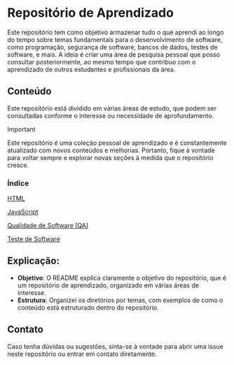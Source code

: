 # Repositório de Aprendizado

Este repositório tem como objetivo armazenar tudo o que aprendi ao longo do tempo sobre temas fundamentais para o desenvolvimento de software, como programação, segurança de software, bancos de dados, testes de software, e mais. A ideia é criar uma área de pesquisa pessoal que posso consultar posteriormente, ao mesmo tempo que contribuo com o aprendizado de outros estudantes e profissionais da área.

## Conteúdo

Este repositório está dividido em várias áreas de estudo, que podem ser consultadas conforme o interesse ou necessidade de aprofundamento.

> [!IMPORTANT]
> Este repositório é uma coleção pessoal de aprendizado e é constantemente atualizado com novos conteúdos e melhorias. Portanto, fique à vontade para voltar sempre e explorar novas seções à medida que o repositório cresce.

### Índice

[HTML](https://github.com/ThiagoGreiner/Estudos/tree/main/HTML)

[JavaScript](https://github.com/ThiagoGreiner/Estudos/tree/main/JavaScript)

[Qualidade de Software (QA)](https://github.com/ThiagoGreiner/Estudos/tree/main/Teste%20_de_Software)

[Teste de Software](https://github.com/ThiagoGreiner/Estudos/tree/main/Testes_de_software)

## Explicação:

- **Objetivo**: O README explica claramente o objetivo do repositório, que é um repositório de aprendizado, organizado em várias áreas de interesse.
- **Estrutura**: Organizei os diretórios por temas, com exemplos de como o conteúdo está estruturado dentro do repositório.

## Contato
Caso tenha dúvidas ou sugestões, sinta-se à vontade para abrir uma issue neste repositório ou entrar em contato diretamente.



